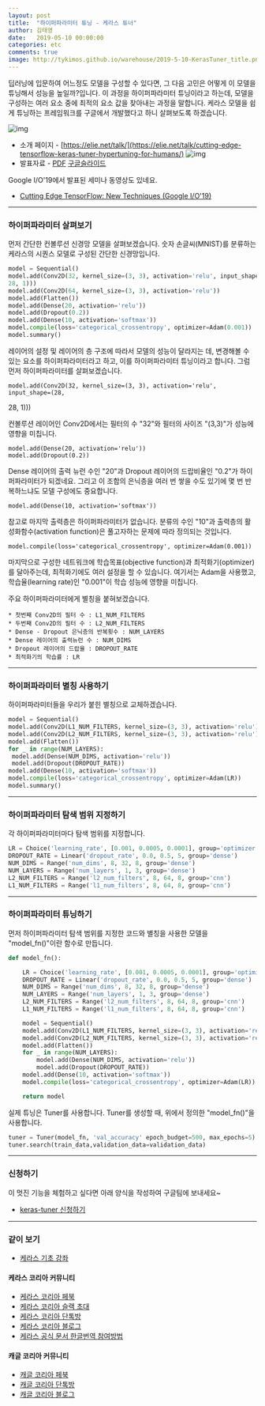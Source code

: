 ```yaml
---
layout: post
title:  "하이퍼파라미터 튜닝 - 케라스 튜너"
author: 김태영
date:   2019-05-10 00:00:00
categories: etc
comments: true
image: http://tykimos.github.io/warehouse/2019-5-10-KerasTuner_title.png
---
```

딥러닝에 입문하여 어느정도 모델을 구성할 수 있다면, 그 다음 고민은 어떻게 이 모델을 튜닝해서 성능을 높일까?입니다. 이 과정을 하이퍼파라미터 튜닝이라고 하는데, 모델을 구성하는 여러 요소 중에 최적의 요소 값을 찾아내는 과정을 말합니다. 케라스 모델을 쉽게 튜닝하는 프레임워크를 구글에서 개발했다고 하니 살펴보도록 하겠습니다.

![img](http://tykimos.github.io/warehouse/2019-5-10-KerasTuner_title.png)

* 소개 페이지 - [https://elie.net/talk/](https://elie.net/talk/cutting-edge-tensorflow-keras-tuner-hypertuning-for-humans/)
![img](http://tykimos.github.io/warehouse/2019-5-4-FastCampusComer_1.png)
* 발표자료 - [PDF](https://elie.net/static/files/cutting-edge-tensorflow-keras-tuner-hypertuning-for-humans/cutting-edge-tensorflow-keras-tuner-hypertuning-for-humans-slides.pdf) [구글슬라이드](https://docs.google.com/presentation/d/e/2PACX-1vT7Tc0KiUW7HX36Dck4YxKc1M8bX701PsVFUDiVK7ZN220efFGmukg0N1UJowBVnOR6Awsx_SFL9cxd/embed?slide=id.g5746e5591c_0_92)

Google I/O'19에서 발표된 세미나 동영상도 있네요. 
* [Cutting Edge TensorFlow: New Techniques (Google I/O'19)](https://www.youtube.com/watch?v=Un0JDL3i5Hg)

---
### 하이퍼파라미터 살펴보기

먼저 간단한 컨볼루션 신경망 모델을 살펴보겠습니다. 숫자 손글씨(MNIST)를 분류하는 케라스의 시퀀스 모델로 구성된 간단한 신경망입니다.  

```python
model = Sequential()
model.add(Conv2D(32, kernel_size=(3, 3), activation='relu', input_shape=(28,
28, 1)))
model.add(Conv2D(64, kernel_size=(3, 3), activation='relu'))
model.add(Flatten())
model.add(Dense(20, activation='relu'))
model.add(Dropout(0.2))
model.add(Dense(10, activation='softmax'))
model.compile(loss='categorical_crossentropy', optimizer=Adam(0.001))
model.summary()
```

레이어의 설정 및 레이어의 층 구조에 따라서 모델의 성능이 달라지는 데, 변경해볼 수 있는 요소를 하이퍼파라미터라고 하고, 이를 하이퍼파라미터 튜닝이라고 합니다. 그럼 먼저 하이퍼파라미터를 살펴보겠습니다. 

    model.add(Conv2D(32, kernel_size=(3, 3), activation='relu', input_shape=(28,
28, 1)))

컨볼루션 레이어인 Conv2D에서는 필터의 수 "32"와 필터의 사이즈 "(3,3)"가 성능에 영향을 미칩니다.

    model.add(Dense(20, activation='relu'))
    model.add(Dropout(0.2))

Dense 레이어의 출력 뉴런 수인 "20"과 Dropout 레이어의 드랍비율인 "0.2"가 하이퍼파라미터가 되겠네요. 그리고 이 조합의 은닉층을 여러 번 쌓을 수도 있기에 몇 번 반복하느냐도 모델 구성에도 중요합니다. 

    model.add(Dense(10, activation='softmax'))

참고로 마지막 출력층은 하이퍼파라미터가 없습니다. 분류의 수인 "10"과 출력층의 활성화함수(activation function)은 풀고자하는 문제에 따라 정의되는 것입니다.

    model.compile(loss='categorical_crossentropy', optimizer=Adam(0.001))

마지막으로 구성한 네트워크에 학습목표(objective function)과 최적화기(optimizer)를 달아주는데, 최적화기에도 여러 설정을 할 수 있습니다. 여기서는 Adam을 사용했고, 학습율(learning rate)인 "0.001"이 학습 성능에 영향을 미칩니다. 

주요 하이퍼파라미터에게 별칭을 붙혀보겠습니다. 

    * 첫번째 Conv2D의 필터 수 : L1_NUM_FILTERS        
    * 두번째 Conv2D의 필터 수 : L2_NUM_FILTERS
    * Dense - Dropout 은닉층의 반복횟수 : NUM_LAYERS
    * Dense 레이어의 출력뉴런 수 : NUM_DIMS
    * Dropout 레이어의 드랍율 : DROPOUT_RATE
    * 최적화기의 학습률 : LR
---
### 하이퍼파라미터 별칭 사용하기

하이퍼파라미터들을 우리가 붙힌 별칭으로 교체하겠습니다.

```python
model = Sequential()
model.add(Conv2D(L1_NUM_FILTERS, kernel_size=(3, 3), activation='relu'))
model.add(Conv2D(L2_NUM_FILTERS, kernel_size=(3, 3), activation='relu'))
model.add(Flatten())
for _ in range(NUM_LAYERS):
 model.add(Dense(NUM_DIMS, activation='relu'))
 model.add(Dropout(DROPOUT_RATE))
model.add(Dense(10, activation='softmax'))
model.compile(loss='categorical_crossentropy', optimizer=Adam(LR))
model.summary()
```

---
### 하이퍼파라미터 탐색 범위 지정하기

각 하이퍼파라미터마다 탐색 범위를 지정합니다. 

```python
LR = Choice('learning_rate', [0.001, 0.0005, 0.0001], group='optimizer')
DROPOUT_RATE = Linear('dropout_rate', 0.0, 0.5, 5, group='dense')
NUM_DIMS = Range('num_dims', 8, 32, 8, group='dense')
NUM_LAYERS = Range('num_layers', 1, 3, group='dense')
L2_NUM_FILTERS = Range('l2_num_filters', 8, 64, 8, group='cnn')
L1_NUM_FILTERS = Range('l1_num_filters', 8, 64, 8, group='cnn')
```

---
### 하이퍼파라미터 튜닝하기

먼저 하이퍼파라미터 탐색 범위를 지정한 코드와 별칭을 사용한 모델을 "model_fn()"이란 함수로 만듭니다.

```python
def model_fn():

    LR = Choice('learning_rate', [0.001, 0.0005, 0.0001], group='optimizer')
    DROPOUT_RATE = Linear('dropout_rate', 0.0, 0.5, 5, group='dense')
    NUM_DIMS = Range('num_dims', 8, 32, 8, group='dense')
    NUM_LAYERS = Range('num_layers', 1, 3, group='dense')
    L2_NUM_FILTERS = Range('l2_num_filters', 8, 64, 8, group='cnn')
    L1_NUM_FILTERS = Range('l1_num_filters', 8, 64, 8, group='cnn')

    model = Sequential()
    model.add(Conv2D(L1_NUM_FILTERS, kernel_size=(3, 3), activation='relu'))
    model.add(Conv2D(L2_NUM_FILTERS, kernel_size=(3, 3), activation='relu'))
    model.add(Flatten())
    for _ in range(NUM_LAYERS):
        model.add(Dense(NUM_DIMS, activation='relu'))
        model.add(Dropout(DROPOUT_RATE))
    model.add(Dense(10, activation='softmax'))
    model.compile(loss='categorical_crossentropy', optimizer=Adam(LR))

    return model
```

실제 튜닝은 Tuner를 사용합니다. Tuner를 생성할 때, 위에서 정의한 "model_fn()"을 사용합니다.

```python
tuner = Tuner(model_fn, 'val_accuracy' epoch_budget=500, max_epochs=5)
tuner.search(train_data,validation_data=validation_data)
```

---
### 신청하기

이 멋진 기능을 체험하고 싶다면 아래 양식을 작성하여 구글팀에 보내세요~

* [keras-tuner 신청하기](https://services.google.com/fb/forms/kerastuner/)

---
### 같이 보기

* [케라스 기초 강좌](https://tykimos.github.io/lecture/)

#### 케라스 코리아 커뮤니티

* [케라스 코리아 페북](https://www.facebook.com/groups/KerasKorea/)
* [케라스 코리아 슬랙 초대](https://join.slack.com/t/keraskorea/shared_invite/enQtNTUzMTUxMzIyMzg4LWQ3YmQ1YTdmNTYxOTAwZTExNmFmOGM3M2QyMjIyNzYwYTY2YTY2ZjBlNDNlZDdmMTU0NGVjYzFkMWYxNzE0ZDA)
* [케라스 코리아 단톡방](https://open.kakao.com/o/g93MSBV)
* [케라스 코리아 블로그](http://keraskorea.github.io)
* [케라스 공식 문서 한글번역 참여방법](https://tykimos.github.io/2019/02/06/Contribution_of_Keras_Document_to_Korean_Translation/)

#### 캐글 코리아 커뮤니티

* [캐글 코리아 페북](https://www.facebook.com/groups/KaggleKoreaOpenGroup/)
* [캐글 코리아 단톡방](https://open.kakao.com/o/gP24T89)
* [캐글 코리아 블로그](https://kaggle-kr.tistory.com/)
